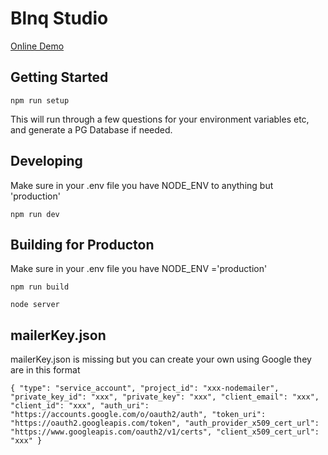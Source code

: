 # Blnq Studio

[Online Demo](https://studio.blnq.io)

## Getting Started

`npm run setup`

This will run through a few questions for your environment variables etc, and generate a PG Database if needed.

## Developing

Make sure in your .env file you have NODE_ENV to anything but 'production'

`npm run dev`

## Building for Producton

Make sure in your .env file you have NODE_ENV ='production'

`npm run build`

`node server`

## mailerKey.json

mailerKey.json is missing but you can create your own using Google they are in this format

`{ "type": "service_account", "project_id": "xxx-nodemailer", "private_key_id": "xxx", "private_key": "xxx", "client_email": "xxx", "client_id": "xxx", "auth_uri": "https://accounts.google.com/o/oauth2/auth", "token_uri": "https://oauth2.googleapis.com/token", "auth_provider_x509_cert_url": "https://www.googleapis.com/oauth2/v1/certs", "client_x509_cert_url": "xxx" }`
